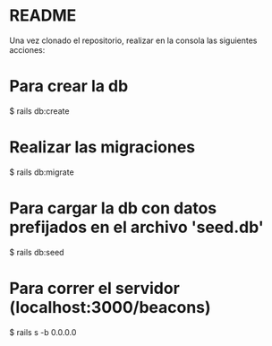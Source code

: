 # README

Una vez clonado el repositorio, realizar en la consola las siguientes acciones:

# Para crear la db
  $ rails db:create
  
# Realizar las migraciones
  $ rails db:migrate

# Para cargar la db con datos prefijados en el archivo 'seed.db'
  $ rails db:seed

# Para correr el servidor (localhost:3000/beacons)
  $ rails s -b 0.0.0.0
